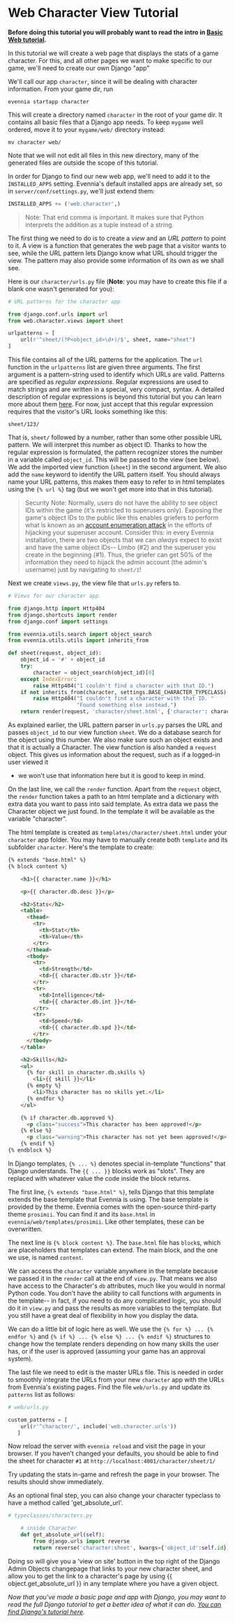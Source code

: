 # Web Character View Tutorial


**Before doing this tutorial you will probably want to read the intro in [Basic Web tutorial](./Web-Tutorial).**

In this tutorial we will create a web page that displays the stats of a game character. For this,
and all other pages we want to make specific to our game, we'll need to create our own Django "app"

We'll call our app `character`, since it will be dealing with character information. From your game
dir, run

    evennia startapp character

This will create a directory named `character` in the root of your game dir. It contains all basic
files that a Django app needs. To keep `mygame` well ordered, move it to your `mygame/web/`
directory instead:

    mv character web/

Note that we will not edit all files in this new directory, many of the generated files are outside
the scope of this tutorial.

In order for Django to find our new web app, we'll need to add it to the `INSTALLED_APPS` setting.
Evennia's default installed apps are already set, so in `server/conf/settings.py`, we'll just extend
them:

```python
INSTALLED_APPS += ('web.character',)
```

> Note: That end comma is important. It makes sure that Python interprets the addition as a tuple
instead of a string.

The first thing we need to do is to create a *view* and an *URL pattern* to point to it. A view is a
function that generates the web page that a visitor wants to see, while the URL pattern lets Django
know what URL should trigger the view. The pattern may also provide some information of its own as
we shall see.

Here is our `character/urls.py` file (**Note**: you may have to create this file if a blank one
wasn't generated for you):

```python
# URL patterns for the character app

from django.conf.urls import url
from web.character.views import sheet

urlpatterns = [
    url(r'^sheet/(?P<object_id>\d+)/$', sheet, name="sheet")
]
```

This file contains all of the URL patterns for the application. The `url` function in the
`urlpatterns` list are given three arguments. The first argument is a pattern-string used to
identify which URLs are valid. Patterns are specified as *regular expressions*. Regular expressions
are used to match strings and are written in a special, very compact, syntax. A detailed description
of regular expressions is beyond this tutorial but you can learn more about them
[here](https://docs.python.org/2/howto/regex.html). For now, just accept that this regular
expression requires that the visitor's URL looks something like this:

````
sheet/123/
````

That is, `sheet/` followed by a number, rather than some other possible URL pattern. We will
interpret this number as object ID. Thanks to how the regular expression is formulated, the pattern
recognizer stores the number in a variable called `object_id`. This will be passed to the view (see
below). We add the imported view function (`sheet`) in the second argument. We also add the `name`
keyword to identify the URL pattern itself. You should always name your URL patterns, this makes
them easy to refer to in html templates using the `{% url %}` tag (but we won't get more into that
in this tutorial).

> Security Note: Normally, users do not have the ability to see object IDs within the game (it's
restricted to superusers only). Exposing the game's object IDs to the public like this enables
griefers to perform what is known as an [account enumeration
attack](http://www.sans.edu/research/security-laboratory/article/attacks-browsing) in the efforts of
hijacking your superuser account. Consider this: in every Evennia installation, there are two
objects that we can *always* expect to exist and have the same object IDs-- Limbo (#2) and the
superuser you create in the beginning (#1). Thus, the griefer can get 50% of the information they
need to hijack the admin account (the admin's username) just by navigating to `sheet/1`!

Next we create `views.py`, the view file that `urls.py` refers to.

```python
# Views for our character app

from django.http import Http404
from django.shortcuts import render
from django.conf import settings

from evennia.utils.search import object_search
from evennia.utils.utils import inherits_from

def sheet(request, object_id):
    object_id = '#' + object_id
    try:
        character = object_search(object_id)[0]
    except IndexError:
        raise Http404("I couldn't find a character with that ID.")
    if not inherits_from(character, settings.BASE_CHARACTER_TYPECLASS):
        raise Http404("I couldn't find a character with that ID. "
                      "Found something else instead.")
    return render(request, 'character/sheet.html', {'character': character})
```

As explained earlier, the URL pattern parser in `urls.py` parses the URL and passes `object_id` to
our view function `sheet`. We do a database search for the object using this number. We also make
sure such an object exists and that it is actually a Character. The view function is also handed a
`request` object. This gives us information about the request, such as if a logged-in user viewed it
- we won't use that information here but it is good to keep in mind.

On the last line, we call the `render` function. Apart from the `request` object, the `render`
function takes a path to an html template and a dictionary with extra data you want to pass into
said template. As extra data we pass the Character object we just found. In the template it will be
available as the variable "character".

The html template is created as `templates/character/sheet.html` under your `character` app folder.
You may have to manually create both `template` and its subfolder `character`. Here's the template
to create:

````html
{% extends "base.html" %}
{% block content %}

    <h1>{{ character.name }}</h1>

    <p>{{ character.db.desc }}</p>

    <h2>Stats</h2>
    <table>
      <thead>
        <tr>
          <th>Stat</th>
          <th>Value</th>
        </tr>
      </thead>
      <tbody>
        <tr>
          <td>Strength</td>
          <td>{{ character.db.str }}</td>
        </tr>
        <tr>
          <td>Intelligence</td>
          <td>{{ character.db.int }}</td>
        </tr>
        <tr>
          <td>Speed</td>
          <td>{{ character.db.spd }}</td>
        </tr>
      </tbody>
    </table>

    <h2>Skills</h2>
    <ul>
      {% for skill in character.db.skills %}
        <li>{{ skill }}</li>
      {% empty %}
        <li>This character has no skills yet.</li>
      {% endfor %}
    </ul>

    {% if character.db.approved %}
      <p class="success">This character has been approved!</p>
    {% else %}
      <p class="warning">This character has not yet been approved!</p>
    {% endif %}
{% endblock %}
````

In Django templates, `{% ... %}` denotes special in-template "functions" that Django understands.
The `{{ ... }}` blocks work as "slots". They are replaced with whatever value the code inside the
block returns.

The first line, `{% extends "base.html" %}`, tells Django that this template extends the base
template that Evennia is using. The base template is provided by the theme. Evennia comes with the
open-source third-party theme `prosimii`. You can find it and its `base.html` in
`evennia/web/templates/prosimii`. Like other templates, these can be overwritten.

The next line is `{% block content %}`. The `base.html` file has `block`s, which are placeholders
that templates can extend. The main block, and the one we use, is named `content`.

We can access the `character` variable anywhere in the template because we passed it in the `render`
call at the end of `view.py`. That means we also have access to the Character's `db` attributes,
much like you would in normal Python code. You don't have the ability to call functions with
arguments in the template-- in fact, if you need to do any complicated logic, you should do it in
`view.py` and pass the results as more variables to the template. But you still have a great deal of
flexibility in how you display the data.

We can do a little bit of logic here as well. We use the `{% for %} ... {% endfor %}` and `{% if %}
... {% else %} ... {% endif %}` structures to change how the template renders depending on how many
skills the user has, or if the user is approved (assuming your game has an approval system).

The last file we need to edit is the master URLs file. This is needed in order to smoothly integrate
the URLs from your new `character` app with the URLs from Evennia's existing pages. Find the file
`web/urls.py` and update its `patterns` list as follows:

```python
# web/urls.py

custom_patterns = [
    url(r'^character/', include('web.character.urls'))
   ]
```

Now reload the server with `evennia reload` and visit the page in your browser. If you haven't
changed your defaults, you should be able to find the sheet for character `#1` at
`http://localhost:4001/character/sheet/1/`

Try updating the stats in-game and refresh the page in your browser. The results should show
immediately.

As an optional final step, you can also change your character typeclass to have a method called
'get_absolute_url'.
```python
# typeclasses/characters.py

    # inside Character
    def get_absolute_url(self):
        from django.urls import reverse
        return reverse('character:sheet', kwargs={'object_id':self.id})
```
Doing so will give you a 'view on site' button in the top right of the Django Admin Objects
changepage that links to your new character sheet, and allow you to get the link to a character's
page by using {{ object.get_absolute_url }} in any template where you have a given object.

*Now that you've made a basic page and app with Django, you may want to read the full Django
tutorial to get a better idea of what it can do. [You can find Django's tutorial
here](https://docs.djangoproject.com/en/1.8/intro/tutorial01/).*
